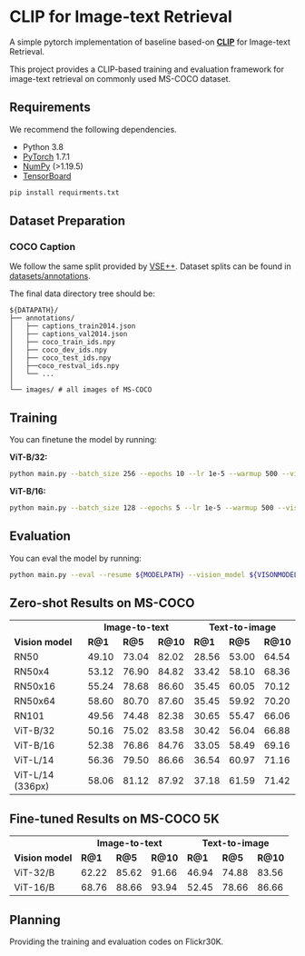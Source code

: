 # CLIP for Image-text Retrieval

A simple pytorch implementation of baseline based-on [**CLIP**](https://arxiv.org/abs/2103.00020) for Image-text Retrieval.

This project provides a CLIP-based training and evaluation framework for image-text retrieval on commonly used MS-COCO dataset.


## Requirements
We recommend the following dependencies.

* Python 3.8
* [PyTorch](http://pytorch.org/) 1.7.1
* [NumPy](http://www.numpy.org/) (>1.19.5)
* [TensorBoard](https://github.com/TeamHG-Memex/tensorboard_logger)

```bash
pip install requirments.txt
```

## Dataset Preparation

### COCO Caption

We follow the same split provided by [VSE++](http://www.cs.toronto.edu/~faghri/vsepp/data.tar).
Dataset splits can be found in [datasets/annotations](datasets/annotations).

The final data directory tree should be:
```
${DATAPATH}/
├── annotations/
│   ├── captions_train2014.json
│   ├── captions_val2014.json
│   ├── coco_train_ids.npy
│   ├── coco_dev_ids.npy
│   ├── coco_test_ids.npy
│   ├──coco_restval_ids.npy
│   └── ...
│          
└── images/ # all images of MS-COCO
```

## Training

You can finetune the model by running:

**ViT-B/32:**
```bash
python main.py --batch_size 256 --epochs 10 --lr 1e-5 --warmup 500 --vision_model ViT-B/32 --dataset_root ${DATAPATH}
```

**ViT-B/16:**
```bash
python main.py --batch_size 128 --epochs 5 --lr 1e-5 --warmup 500 --vision_model ViT-B/16
```

## Evaluation

You can eval the model by running:
```bash
python main.py --eval --resume ${MODELPATH} --vision_model ${VISONMODEL}
```

## Zero-shot Results on MS-COCO

<table>
    <tr>
        <td></td>
        <td colspan="3"><center><b>Image-to-text</b></center></td>
        <td colspan="3"><center><b>Text-to-image</b></center></td>
    </tr>
    <tr>
        <td><b>Vision model</b></td>
        <td><b>R@1</b></td>
        <td><b>R@5</b></td>
        <td><b>R@10</b></td>
        <td><b>R@1</b></td>
        <td><b>R@5</b></td>
        <td><b>R@10</b></td>
    </tr>
    <tr>
        <td>RN50</td>
        <td>49.10</td>
        <td>73.04</td>
        <td>82.02</td>
        <td>28.56</td>
        <td>53.00</td>
        <td>64.54</td>
    </tr>
    <tr>
        <td>RN50x4</td>
        <td>53.12</td>
        <td>76.90</td>
        <td>84.82</td>
        <td>33.42</td>
        <td>58.10</td>
        <td>68.36</td>
    </tr>
    <tr>
        <td>RN50x16</td>
        <td>55.24</td>
        <td>78.68</td>
        <td>86.60</td>
        <td>35.45</td>
        <td>60.05</td>
        <td>70.12</td>
    </tr>
    <tr>
        <td>RN50x64</td>
        <td>58.60</td>
        <td>80.70</td>
        <td>87.60</td>
        <td>35.45</td>
        <td>59.92</td>
        <td>70.20</td>
    </tr>
    <tr>
        <td>RN101</td>
        <td>49.56</td>
        <td>74.48</td>
        <td>82.38</td>
        <td>30.65</td>
        <td>55.47</td>
        <td>66.06</td>
    </tr>
    <tr>
        <td>ViT-B/32</td>
        <td>50.16</td>
        <td>75.02</td>
        <td>83.58</td>
        <td>30.42</td>
        <td>56.04</td>
        <td>66.88</td>
    </tr>
    <tr>
        <td>ViT-B/16</td>
        <td>52.38</td>
        <td>76.86</td>
        <td>84.76</td>
        <td>33.05</td>
        <td>58.49</td>
        <td>69.16</td>
    </tr>
    <tr>
        <td>ViT-L/14</td>
        <td>56.36</td>
        <td>79.50</td>
        <td>86.66</td>
        <td>36.54</td>
        <td>60.97</td>
        <td>71.16</td>
    </tr>
    <tr>
        <td>ViT-L/14 (336px)</td>
        <td>58.06</td>
        <td>81.12</td>
        <td>87.92</td>
        <td>37.18</td>
        <td>61.59</td>
        <td>71.42</td>
    </tr>
</table>

## Fine-tuned Results on MS-COCO 5K
<table>
    <tr>
        <td></td>
        <td colspan="3"><center><b>Image-to-text</b></center></td>
        <td colspan="3"><center><b>Text-to-image</b></center></td>
    </tr>
    <tr>
        <td><b>Vision model</b></td>
        <td><b>R@1</b></td>
        <td><b>R@5</b></td>
        <td><b>R@10</b></td>
        <td><b>R@1</b></td>
        <td><b>R@5</b></td>
        <td><b>R@10</b></td>
    </tr>
    <tr>
        <td>ViT-32/B</td>
        <td>62.22</td>
        <td>85.62</td>
        <td>91.66</td>
        <td>46.94</td>
        <td>74.88</td>
        <td>83.56</td>
    </tr>
    <tr>
        <td>ViT-16/B</td>
        <td>68.76</td>
        <td>88.66</td>
        <td>93.94</td>
        <td>52.45</td>
        <td>78.66</td>
        <td>86.66</td>
    </tr>
</table>

## Planning

Providing the training and evaluation codes on Flickr30K.